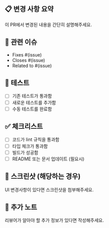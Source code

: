 ## 📋 변경 사항 요약
이 PR에서 변경된 내용을 간단히 설명해주세요.

## 🔗 관련 이슈
- Fixes #(issue)
- Closes #(issue)
- Related to #(issue)

## 🧪 테스트
- [ ] 기존 테스트가 통과함
- [ ] 새로운 테스트를 추가함
- [ ] 수동 테스트를 완료함

## ✅ 체크리스트
- [ ] 코드가 lint 규칙을 통과함
- [ ] 타입 체크가 통과함
- [ ] 빌드가 성공함
- [ ] README 또는 문서 업데이트 (필요시)

## 📸 스크린샷 (해당하는 경우)
UI 변경사항이 있다면 스크린샷을 첨부해주세요.

## 📝 추가 노트
리뷰어가 알아야 할 추가 정보가 있다면 작성해주세요. 